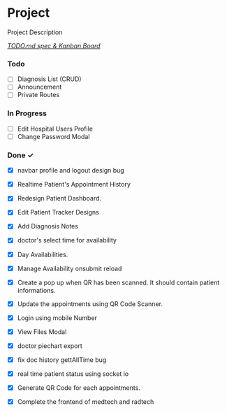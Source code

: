 # Project

Project Description

<em>[TODO.md spec & Kanban Board](https://bit.ly/3fCwKfM)</em>

### Todo

- [ ] Diagnosis List (CRUD)  
- [ ] Announcement  
- [ ] Private Routes  

### In Progress

- [ ] Edit Hospital Users Profile  
- [ ] Change Password Modal  

### Done ✓

- [x] navbar profile and logout design bug  
- [x] Realtime Patient's Appointment History  
- [x] Redesign Patient Dashboard.  
- [x] Edit Patient Tracker Designs  
- [x] Add Diagnosis Notes  
- [x] doctor's select time for availability  
- [x] Day Availabilities.  
- [x] Manage Availability onsubmit reload  
- [x] Create a pop up when QR has been scanned. It should contain patient informations.  
- [x] Update the appointments using QR Code Scanner.  
- [x] Login using mobile Number  
- [x] View Files Modal  
- [x] doctor piechart export  
- [x] fix doc history gettAllTime bug  
- [x] real time patient status using socket io  
- [x] Generate QR Code for each appointments.  
- [x] Complete the frontend of medtech and radtech  

